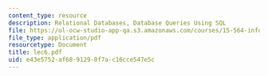 ```yaml
---
content_type: resource
description: Relational Databases, Database Queries Using SQL
file: https://ol-ocw-studio-app-qa.s3.amazonaws.com/courses/15-564-information-technology-i-spring-2003/e43e5752af6891290f7ac16cce547e5c_lec6.pdf
file_type: application/pdf
resourcetype: Document
title: lec6.pdf
uid: e43e5752-af68-9129-0f7a-c16cce547e5c
---
```

